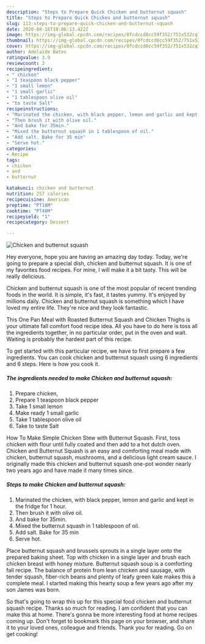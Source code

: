 ```yaml
---
description: "Steps to Prepare Quick Chicken and butternut squash"
title: "Steps to Prepare Quick Chicken and butternut squash"
slug: 113-steps-to-prepare-quick-chicken-and-butternut-squash
date: 2020-08-16T18:06:13.422Z
image: https://img-global.cpcdn.com/recipes/0fcdccd8cc59f352/751x532cq70/chicken-and-butternut-squash-recipe-main-photo.jpg
thumbnail: https://img-global.cpcdn.com/recipes/0fcdccd8cc59f352/751x532cq70/chicken-and-butternut-squash-recipe-main-photo.jpg
cover: https://img-global.cpcdn.com/recipes/0fcdccd8cc59f352/751x532cq70/chicken-and-butternut-squash-recipe-main-photo.jpg
author: Adelaide Bates
ratingvalue: 3.9
reviewcount: 3
recipeingredient:
- " chicken"
- "1 teaspoon black pepper"
- "1 small lemon"
- "1 small garlic"
- "1 tablespoon olive oil"
- "to taste Salt"
recipeinstructions:
- "Marinated the chicken, with black pepper, lemon and garlic and kept in the fridge for 1 hour."
- "Then brush it with olive oil."
- "And bake for 35min."
- "Mixed the butternut squash in 1 tablespoon of oil."
- "Add salt. Bake for 35 min"
- "Serve hot."
categories:
- Recipe
tags:
- chicken
- and
- butternut

katakunci: chicken and butternut 
nutrition: 257 calories
recipecuisine: American
preptime: "PT18M"
cooktime: "PT40M"
recipeyield: "1"
recipecategory: Dessert

---
```



![Chicken and butternut squash](https://img-global.cpcdn.com/recipes/0fcdccd8cc59f352/751x532cq70/chicken-and-butternut-squash-recipe-main-photo.jpg)

Hey everyone, hope you are having an amazing day today. Today, we're going to prepare a special dish, chicken and butternut squash. It is one of my favorites food recipes. For mine, I will make it a bit tasty. This will be really delicious.

Chicken and butternut squash is one of the most popular of recent trending foods in the world. It is simple, it's fast, it tastes yummy. It's enjoyed by millions daily. Chicken and butternut squash is something which I have loved my entire life. They're nice and they look fantastic.

This One Pan Meal with Roasted Butternut Squash and Chicken Thighs is your ultimate fall comfort food recipe idea. All you have to do here is toss all the ingredients together, in no particular order, put in the oven and wait. Waiting is probably the hardest part of this recipe.


To get started with this particular recipe, we have to first prepare a few ingredients. You can cook chicken and butternut squash using 6 ingredients and 6 steps. Here is how you cook it.

<!--inarticleads1-->

##### The ingredients needed to make Chicken and butternut squash:

1. Prepare  chicken,
1. Prepare 1 teaspoon black pepper
1. Take 1 small lemon
1. Make ready 1 small garlic
1. Take 1 tablespoon olive oil
1. Take to taste Salt


How To Make Simple Chicken Stew with Butternut Squash. First, toss chicken with flour until fully coated and then add to a hot dutch oven. Chicken and Butternut Squash is an easy and comforting meal made with chicken, butternut squash, mushrooms, and a delicious light cream sauce. I originally made this chicken and butternut squash one-pot wonder nearly two years ago and have made it many times since. 

<!--inarticleads2-->

##### Steps to make Chicken and butternut squash:

1. Marinated the chicken, with black pepper, lemon and garlic and kept in the fridge for 1 hour.
1. Then brush it with olive oil.
1. And bake for 35min.
1. Mixed the butternut squash in 1 tablespoon of oil.
1. Add salt. Bake for 35 min
1. Serve hot.


Place butternut squash and brussels sprouts in a single layer onto the prepared baking sheet. Top with chicken in a single layer and brush each chicken breast with honey mixture. Butternut squash soup is a comforting fall recipe. The balance of protein from lean chicken and sausage, with tender squash, fiber-rich beans and plenty of leafy green kale makes this a complete meal. I started making this hearty soup a few years ago after my son James was born. 

So that's going to wrap this up for this special food chicken and butternut squash recipe. Thanks so much for reading. I am confident that you can make this at home. There's gonna be more interesting food at home recipes coming up. Don't forget to bookmark this page on your browser, and share it to your loved ones, colleague and friends. Thank you for reading. Go on get cooking!
